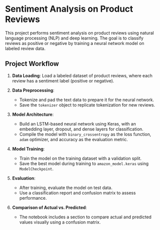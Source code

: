 # Sentiment Analysis on Product Reviews

This project performs sentiment analysis on product reviews using natural language processing (NLP) and deep learning. The goal is to classify reviews as positive or negative by training a neural network model on labeled review data.

## Project Workflow

1. **Data Loading**: Load a labeled dataset of product reviews, where each review has a sentiment label (positive or negative).
  
2. **Data Preprocessing**:
   - Tokenize and pad the text data to prepare it for the neural network.
   - Save the `tokenizer` object to replicate tokenization for new reviews.

3. **Model Architecture**:
   - Build an LSTM-based neural network using Keras, with an embedding layer, dropout, and dense layers for classification.
   - Compile the model with `binary_crossentropy` as the loss function, `adam` optimizer, and accuracy as the evaluation metric.

4. **Model Training**:
   - Train the model on the training dataset with a validation split.
   - Save the best model during training to `amazon_model.keras` using `ModelCheckpoint`.

5. **Evaluation**:
   - After training, evaluate the model on test data.
   - Use a classification report and confusion matrix to assess performance.

6. **Comparison of Actual vs. Predicted**:
   - The notebook includes a section to compare actual and predicted values visually using a confusion matrix.
